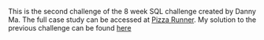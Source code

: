 This is the second challenge of the 8 week SQL challenge created by Danny Ma. The full case study can be accessed at [Pizza Runner](https://8weeksqlchallenge.com/case-study-2/).
My solution to the previous challenge can be found [here](https://github.com/Outis09/8-Week-SQL-Challenge/tree/main/Case%20Study%20%231-%20Danny's%20Diner)
